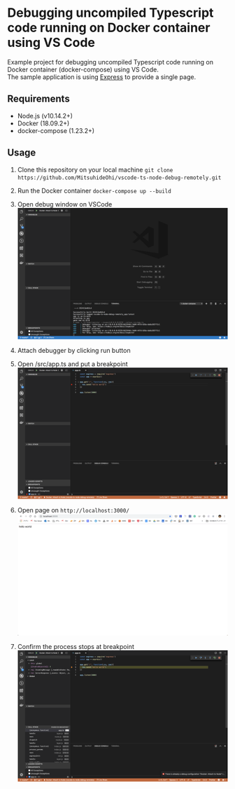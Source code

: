 # Debugging uncompiled Typescript code running on Docker container using VS Code
Example project for debugging uncompiled Typescript code running on Docker container (docker-compose) using VS Code.  
The sample application is using [Express]([http://example.com/](https://expressjs.com/)) to provide a single page.

## Requirements
* Node.js (v10.14.2+)
* Docker (18.09.2+)
* docker-compose (1.23.2+)

## Usage
1. Clone this repository on your local machine
`git clone https://github.com/MitsuhideOhi/vscode-ts-node-debug-remotely.git`

2. Run the Docker container 
`docker-compose up --build`

3. Open debug window on VSCode
![image](/screenshots/vscode_debug_window.png)

4. Attach debugger by clicking run button

5. Open /src/app.ts and put a breakpoint
![image](/screenshots/breakpoint.png)

6. Open page on `http://localhost:3000/`
![image](/screenshots/open_page.png)

7. Confirm the process stops at breakpoint
![image](/screenshots/stops_at_breakpoint.png) 

